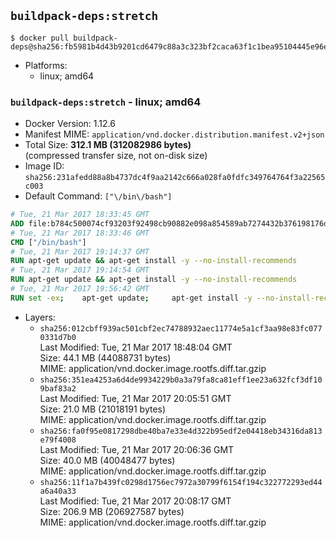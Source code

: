 ## `buildpack-deps:stretch`

```console
$ docker pull buildpack-deps@sha256:fb5981b4d43b9201cd6479c88a3c323bf2caca63f1c1bea95104445e96e9d9f0
```

-	Platforms:
	-	linux; amd64

### `buildpack-deps:stretch` - linux; amd64

-	Docker Version: 1.12.6
-	Manifest MIME: `application/vnd.docker.distribution.manifest.v2+json`
-	Total Size: **312.1 MB (312082986 bytes)**  
	(compressed transfer size, not on-disk size)
-	Image ID: `sha256:231afedd88a8b4737dc4f9aa2142c666a028fa0fdfc349764764f3a22565c003`
-	Default Command: `["\/bin\/bash"]`

```dockerfile
# Tue, 21 Mar 2017 18:33:45 GMT
ADD file:b784c500074cf93203f92498cb90882e098a854589ab7274432b376198176dfa in / 
# Tue, 21 Mar 2017 18:33:46 GMT
CMD ["/bin/bash"]
# Tue, 21 Mar 2017 19:14:37 GMT
RUN apt-get update && apt-get install -y --no-install-recommends 		ca-certificates 		curl 		wget 	&& rm -rf /var/lib/apt/lists/*
# Tue, 21 Mar 2017 19:14:54 GMT
RUN apt-get update && apt-get install -y --no-install-recommends 		bzr 		git 		mercurial 		openssh-client 		subversion 				procps 	&& rm -rf /var/lib/apt/lists/*
# Tue, 21 Mar 2017 19:56:42 GMT
RUN set -ex; 	apt-get update; 	apt-get install -y --no-install-recommends 		autoconf 		automake 		bzip2 		file 		g++ 		gcc 		imagemagick 		libbz2-dev 		libc6-dev 		libcurl4-openssl-dev 		libdb-dev 		libevent-dev 		libffi-dev 		libgdbm-dev 		libgeoip-dev 		libglib2.0-dev 		libjpeg-dev 		libkrb5-dev 		liblzma-dev 		libmagickcore-dev 		libmagickwand-dev 		libncurses-dev 		libpng-dev 		libpq-dev 		libreadline-dev 		libsqlite3-dev 		libssl-dev 		libtool 		libwebp-dev 		libxml2-dev 		libxslt-dev 		libyaml-dev 		make 		patch 		xz-utils 		zlib1g-dev 				$( 			if apt-cache show 'default-libmysqlclient-dev' 2>/dev/null | grep -q '^Version:'; then 				echo 'default-libmysqlclient-dev'; 			else 				echo 'libmysqlclient-dev'; 			fi 		) 	; 	rm -rf /var/lib/apt/lists/*
```

-	Layers:
	-	`sha256:012cbff939ac501cbf2ec74788932aec11774e5a1cf3aa98e83fc0770331d7b0`  
		Last Modified: Tue, 21 Mar 2017 18:48:04 GMT  
		Size: 44.1 MB (44088731 bytes)  
		MIME: application/vnd.docker.image.rootfs.diff.tar.gzip
	-	`sha256:351ea4253a6d4de9934229b0a3a79fa8ca81eff1ee23a632fcf3df109baf83a2`  
		Last Modified: Tue, 21 Mar 2017 20:05:51 GMT  
		Size: 21.0 MB (21018191 bytes)  
		MIME: application/vnd.docker.image.rootfs.diff.tar.gzip
	-	`sha256:fa0f95e0817298dbe40ba7e33e4d322b95edf2e04418eb34316da813e79f4008`  
		Last Modified: Tue, 21 Mar 2017 20:06:36 GMT  
		Size: 40.0 MB (40048477 bytes)  
		MIME: application/vnd.docker.image.rootfs.diff.tar.gzip
	-	`sha256:11f1a7b439fc0298d1756ec7972a30799f6154f194c322772293ed44a6a40a33`  
		Last Modified: Tue, 21 Mar 2017 20:08:17 GMT  
		Size: 206.9 MB (206927587 bytes)  
		MIME: application/vnd.docker.image.rootfs.diff.tar.gzip
